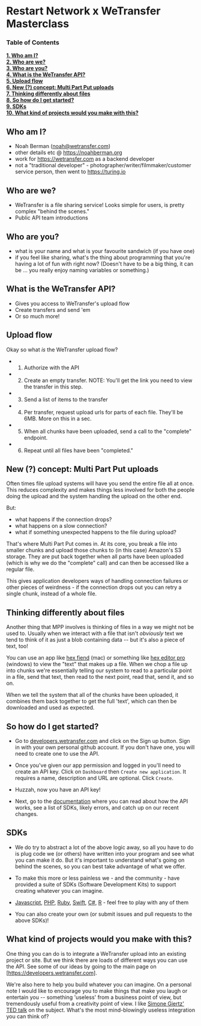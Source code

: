 # Restart Network x WeTransfer Masterclass

### Table of Contents
**[1. Who am I?](#who-am-i)**<br>
**[2. Who are we?](#who-are-we)**<br>
**[3. Who are you?](#who-are-you)**<br>
**[4. What is the WeTransfer API?](#what-is-the-wetransfer-api)**<br>
**[5. Upload flow](#upload-flow)**<br>
**[6. New (?) concept: Multi Part Put uploads](#new--concept-multi-part-put-uploads)**<br>
**[7. Thinking differently about files](#thinking-differently-about-files)**<br>
**[8. So how do I get started?](#so-how-do-i-get-started)**<br>
**[9. SDKs](#sdks)**<br>
**[10. What kind of projects would you make with this?](#what-kind-of-projects-would-you-make-with-this)**<br>

## Who am I?

- Noah Berman (noah@wetransfer.com)
- other details etc @ https://noahberman.org
- work for https://wetransfer.com as a backend developer
- not a "traditional developer" - photographer/writer/filmmaker/customer service person, then went to https://turing.io

## Who are we?

- WeTransfer is a file sharing service! Looks simple for users, is pretty complex "behind the scenes." 
- Public API team introductions

## Who are you?

- what is your name and what is your favourite sandwich (if you have one)
- if you feel like sharing, what's the thing about programming that you're having a lot of fun with right now?
(Doesn't have to be a big thing, it can be ... you really enjoy naming variables or something.)

## What is the WeTransfer API?

- Gives you access to WeTransfer's upload flow
- Create transfers and send 'em
- Or so much more!

## Upload flow

Okay so what _is_ the WeTransfer upload flow?

- 1. Authorize with the API
- 2. Create an empty transfer. NOTE: You'll get the link you need to view the transfer in this step.
- 3. Send a list of items to the transfer
- 4. Per transfer, request upload urls for parts of each file. They'll be 6MB. More on this in a sec. 
- 5. When all chunks have been uploaded, send a call to the "complete" endpoint. 
- 6. Repeat until all files have been "completed." 

## New (?) concept: Multi Part Put uploads

Often times file upload systems will have you send the entire file all at once. This reduces complexity and makes things less involved for both the people doing the upload and the system handling the upload on the other end.

But: 

- what happens if the connection drops?
- what happens on a slow connection?
- what if something unexpected happens to the file during upload? 

That's where Multi Part Put comes in. At its core, you break a file into smaller chunks and upload those chunks to (in this case) Amazon's S3 storage. They are put back together when all parts have been uploaded (which is why we do the "complete" call) and can then be accessed like a regular file. 

This gives application developers ways of handling connection failures or other pieces of weirdness - if the connection drops out you can retry a single chunk, instead of a whole file. 

## Thinking differently about files

Another thing that MPP involves is thinking of files in a way we might not be used to. Usually when we interact with a file that isn't _obviously_ text we tend to think of it as just a blob containing data -- but it's also a piece of text, too! 

You can use an app like [hex fiend](https://ridiculousfish.com/hexfiend/) (mac) or something like [hex editor pro](https://www.microsoft.com/en-us/p/hex-editor-pro/9wzdncrdq8l3?activetab=pivot:overviewtab) (windows) to view the "text" that makes up a file. When we chop a file up into chunks we're essentially telling our system to read to a particular point in a file, send that text, then read to the next point, read that, send it, and so on. 

When we tell the system that all of the chunks have been uploaded, it combines them back together to get the full 'text', which can then be downloaded and used as expected.

## So how do I get started?

- Go to [developers.wetransfer.com](https://developers.wetransfer.com) and click on the Sign up button. Sign in with your own personal github account. If you don't have one, you will need to create one to use the API.

- Once you've given our app permission and logged in you'll need to create an API key. Click on `Dashboard` then `Create new application`. It requires a name, description and URL are optional. Click `Create`. 

- Huzzah, now you have an API key! 

- Next, go to the [documentation](https://developers.wetransfer.com/documentation) where you can read about how the API works, see a list of SDKs, likely errors, and catch up on our recent changes. 

## SDKs

- We do try to abstract a lot of the above logic away, so all you have to do is plug code we (or others) have written into your program and see what you can make it do. But it's important to understand what's going on behind the scenes, so you can best take advantage of what we offer.

- To make this more or less painless we - and the community - have provided a suite of SDKs (Software Development Kits) to support creating whatever you can imagine.
 
- [Javascript](https://github.com/WeTransfer/wt-js-sdk), [PHP](https://github.com/arkaitzgarro/wetransfer-php-sdk), [Ruby](https://github.com/WeTransfer/wetransfer_ruby_sdk), [Swift](https://github.com/WeTransfer/WeTransfer-Swift-SDK), [C#](https://github.com/Steffens-Bridgemate/WeTransfer-C-wrapper/), [R](https://github.com/tfaber/wetransfeR) - feel free to play with any of them

- You can also create your own (or submit issues and pull requests to the above SDKs)!

## What kind of projects would you make with this?

One thing you can do is to integrate a WeTransfer upload into an existing project or site. But we think there are loads of different ways you can use the API. See some of our ideas by going to the main page on [https://developers.wetransfer.com]. 

We're also here to help you build whatever you can imagine. On a personal note I would like to encourage you to make things that make you laugh or entertain you -- something 'useless' from a business point of view, but tremendously useful from a creativity point of view. I like [Simone Giertz' TED talk](https://www.youtube.com/watch?v=c0bsKc4tiuY) on the subject. What's the most mind-blowingly useless integration you can think of?



